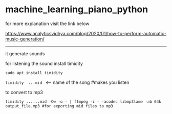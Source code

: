 # machine_learning_piano_python

for more explanation visit the link below

https://www.analyticsvidhya.com/blog/2020/01/how-to-perform-automatic-music-generation/

----------------------------------------------------------

it generate sounds

for listening the sound install timidity
```
sudo apt install timidity
```

```timidity  ...mid ``` <-- name of the song #makes you listen

to convert to mp3
```
timidity ......mid -Ow -o - | ffmpeg -i - -acodec libmp3lame -ab 64k output_file.mp3 #for exporting mid files to mp3
```

